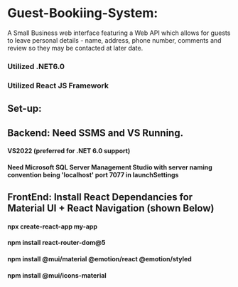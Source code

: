 # Guest-Bookiing-System:
A Small Business web interface featuring a Web API which allows for guests to leave personal details - name, address, phone number, comments and review so they may be contacted at later date.

### Utilized .NET6.0
### Utilized React JS Framework

## Set-up:

## Backend: Need SSMS and VS Running.
#### VS2022 (preferred for .NET 6.0 support)
#### Need Microsoft SQL Server Management Studio with server naming convention being 'localhost' port 7077 in launchSettings

## FrontEnd: Install React Dependancies for Material UI + React Navigation (shown Below)
#### npx create-react-app my-app
#### npm install react-router-dom@5
#### npm install @mui/material @emotion/react @emotion/styled
#### npm install @mui/icons-material
